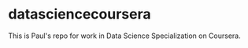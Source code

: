 datasciencecoursera
===================

This is Paul's repo for work in Data Science Specialization on Coursera. 

